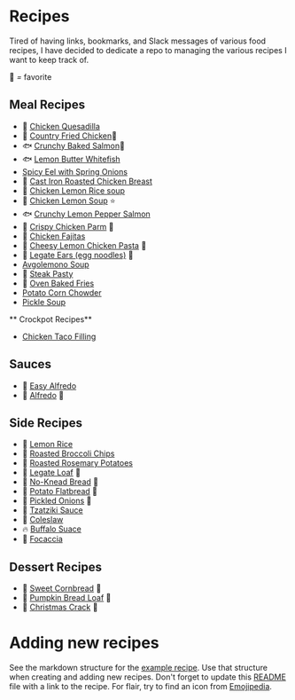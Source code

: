# Recipes
Tired of having links, bookmarks, and Slack messages of various food recipes, I have decided
to dedicate a repo to managing the various recipes I want to keep track of.

🌟 *=* favorite

## Meal Recipes

- 🌮 [Chicken Quesadilla](meals/chicken_quesadilla.md)
- 🐔 [Country Fried Chicken](meals/country_fried_chicken.md)🌟
- 🐟 [Crunchy Baked Salmon](meals/crunchy_baked_salmon.md)🌟
- 🐟 [Lemon Butter Whitefish](meals/lemon_butter_whitefish.md)
- [Spicy Eel with Spring Onions](meals/spicy_eel_with_spring_onions.md)
- 🐔 [Cast Iron Roasted Chicken Breast](meals/roasted_chicken_breast.md)
- 🥣 [Chicken Lemon Rice soup](meals/chicken_lemon_rice_soup.md)
- 🍲 [Chicken Lemon Soup](meals/chicken_lemon_soup.md) ⭐
- 🐟 [Crunchy Lemon Pepper Salmon](meals/crunchy_lemon_pepper_salmon.md)
- 🐔 [Crispy Chicken Parm](meals/crispy_chicken_parm.md) 🌟
- 🐔 [Chicken Fajitas](meals/chicken_fajitas.md)
- 🍜 [Cheesy Lemon Chicken Pasta](meals/cheesy_lemon_chicken_pasta.md) 🌟
- 🍜 [Legate Ears (egg noodles)](meals/legate_ears.md) 🌟
- [Avgolemono Soup](meals/avgolemono_soup.md)
- 🥐 [Steak Pasty](meals/steak_pasty.md)
- 🍟 [Oven Baked Fries](meals/oven_baked_fries.md)
- [Potato Corn Chowder](meals/potato_corn_chowder.md)
- [Pickle Soup](meals/pickle_soup.md)

** Crockpot Recipes**
- [Chicken Taco Filling](meals/crockpot_chicken_tacos.md)

## Sauces

- 🍜 [Easy Alfredo](sauces/easy_alfredo.md)
- 🍜 [Alfredo](sauces/alfredo.md) 🌟

## Side Recipes

- 🍚 [Lemon Rice](sides/lemon_rice.md)
- 🥦 [Roasted Broccoli Chips](sides/roasted_broccoli_chips.md)
- 🥔 [Roasted Rosemary Potatoes](sides/roasted_rosemary_potatoes.md)
- 🥖 [Legate Loaf](sides/legate_loaf.md) 🌟
- 🍞 [No-Knead Bread](sides/no_knead_bread.md) 🌟
- 🥔 [Potato Flatbread](sides/potato_flatbread.md) 🌟
- 🧅 [Pickled Onions](/sides/pickled_onions.md) 🌟
- 🥒 [Tzatziki Sauce](/sides/tzatziki_sauce.md)
- 🥬 [Coleslaw](/sides/coleslaw.md)
- 🔥 [Buffalo Suace](/sides/buffalo_sauce.md)
- 🍞 [Focaccia](/sides/focaccia.md) 

## Dessert Recipes

- 🥧 [Sweet Cornbread](desserts/sweet_cornbread.md) 🌟
- 🥧 [Pumpkin Bread Loaf](desserts/pumpkin_bread.md) 🌟
- 🥧 [Christmas Crack](desserts/xmas_crack.md) 🌟

# Adding new recipes

See the markdown structure for the [example recipe](example_recipe.md). Use that structure when creating and adding new recipes. Don't forget to update this [README](README.md) file with a link to the recipe. For flair, try to find an icon from [Emojipedia](https://emojipedia.org/food-drink/).
